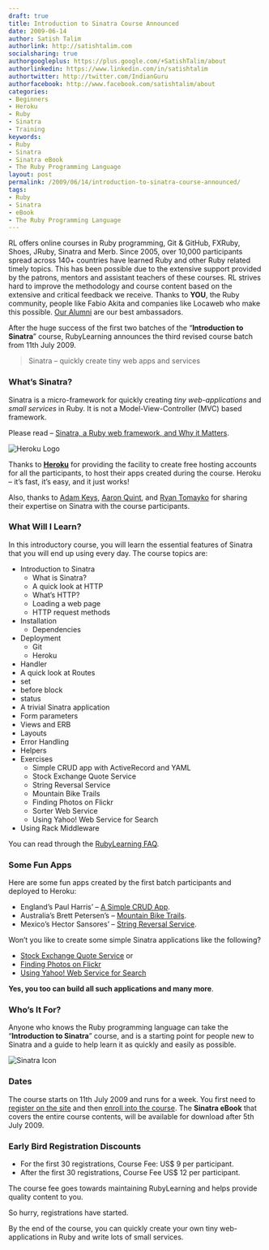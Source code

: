 ```yaml
---
draft: true
title: Introduction to Sinatra Course Announced
date: 2009-06-14
author: Satish Talim
authorlink: http://satishtalim.com
socialsharing: true
authorgoogleplus: https://plus.google.com/+SatishTalim/about
authorlinkedin: https://www.linkedin.com/in/satishtalim
authortwitter: http://twitter.com/IndianGuru
authorfacebook: http://www.facebook.com/satishtalim/about
categories:
- Beginners
- Heroku
- Ruby
- Sinatra
- Training
keywords:
- Ruby
- Sinatra
- Sinatra eBook
- The Ruby Programming Language
layout: post
permalink: /2009/06/14/introduction-to-sinatra-course-announced/
tags:
- Ruby
- Sinatra
- eBook
- The Ruby Programming Language
---
```

RL offers online courses in Ruby programming, Git & GitHub, FXRuby,
Shoes, JRuby, Sinatra and Merb. Since 2005, over 10,000 participants
spread across 140+ countries have learned Ruby<!--more--> and other Ruby related
timely topics. This has been possible due to the extensive support
provided by the patrons, mentors and assistant teachers of these
courses. RL strives hard to improve the methodology and course content
based on the extensive and critical feedback we receive. Thanks to
**YOU**, the Ruby community, people like Fabio Akita and companies like
Locaweb who make this possible. [Our
Alumni](http://rubylearning.com/other/testimonials.html) are our best
ambassadors.

After the huge success of the first two batches of the “**Introduction
to Sinatra**” course, RubyLearning announces the third revised course
batch from 11th July 2009.

> Sinatra – quickly create tiny web apps and services

### What’s Sinatra?

Sinatra is a micro-framework for quickly creating *tiny
web-applications* and *small services* in Ruby. It is not a
Model-View-Controller (MVC) based framework.

Please read – [Sinatra, a Ruby web framework, and Why it
Matters](http://deadprogrammersociety.blogspot.com/2007/10/sinatra-ruby-web-framework-and-why-it.html).

![Heroku
Logo](http://rubylearning.com/images/heroku-optimized.gif "Heroku")

Thanks to [**Heroku**](http://heroku.com/) for providing the facility to
create free hosting accounts for all the participants, to host their
apps created during the course. Heroku – it’s fast, it’s easy, and it
just works!

Also, thanks to [Adam
Keys](http://rubylearning.com/blog/2009/03/03/interview-adam-keys-on-sinatra/),
[Aaron
Quint](http://rubylearning.com/blog/2009/03/20/interview-aaron-quint-on-sinatra/),
and [Ryan
Tomayko](http://rubylearning.com/blog/2009/03/20/interview-ryan-tomayko-on-sinatra/)
for sharing their expertise on Sinatra with the course participants.

### What Will I Learn?

In this introductory course, you will learn the essential features of
Sinatra that you will end up using every day. The course topics are:

-   Introduction to Sinatra
    -   What is Sinatra?
    -   A quick look at HTTP
    -   What’s HTTP?
    -   Loading a web page
    -   HTTP request methods
-   Installation
    -   Dependencies
-   Deployment
    -   Git
    -   Heroku
-   Handler
-   A quick look at Routes
-   set
-   before block
-   status
-   A trivial Sinatra application
-   Form parameters
-   Views and ERB
-   Layouts
-   Error Handling
-   Helpers
-   Exercises
    -   Simple CRUD app with ActiveRecord and YAML
    -   Stock Exchange Quote Service
    -   String Reversal Service
    -   Mountain Bike Trails
    -   Finding Photos on Flickr
    -   Sorter Web Service
    -   Using Yahoo! Web Service for Search
-   Using Rack Middleware

You can read through the [RubyLearning
FAQ](http://rubylearning.com/satishtalim/faq.html).

### Some Fun Apps

Here are some fun apps created by the first batch participants and
deployed to Heroku:

-   England’s Paul Harris’ – [A Simple CRUD
    App](http://pchcrud.heroku.com/).
-   Australia’s Brett Petersen’s – [Mountain Bike
    Trails](http://blazing-waterfall-72.heroku.com/).
-   Mexico’s Hector Sansores’ – [String Reversal
    Service](http://sinatra2.hectorsq.com/).

Won’t you like to create some simple Sinatra applications like the
following?

-   [Stock Exchange Quote
    Service](http://afternoon-cloud-19.heroku.com/) or
-   [Finding Photos on Flickr](http://vivid-flower-63.heroku.com/)
-   [Using Yahoo! Web Service for
    Search](http://blooming-window-92.heroku.com/)

**Yes, you too can build all such applications and many more**.

### Who’s It For?

Anyone who knows the Ruby programming language can take the
“**Introduction to Sinatra**” course, and is a starting point for people
new to Sinatra and a guide to help learn it as quickly and easily as
possible.

![Sinatra
Icon](http://rubylearning.com/images/sinatralogo.jpg "Sinatra microframework")

### Dates

The course starts on 11th July 2009 and runs for a week. You first need
to [register on the site](http://rubylearning.org/) and then [enroll
into the course](http://rubylearning.org/class/course/view.php?id=40).
The **Sinatra eBook** that covers the entire course contents, will be
available for download after 5th July 2009.

### Early Bird Registration Discounts

-   For the first 30 registrations, Course Fee: US\$ 9 per participant.
-   After the first 30 registrations, Course Fee US\$ 12 per
    participant.

The course fee goes towards maintaining RubyLearning and helps provide
quality content to you.

So hurry, registrations have started.

By the end of the course, you can quickly create your own tiny
web-applications in Ruby and write lots of small services.
